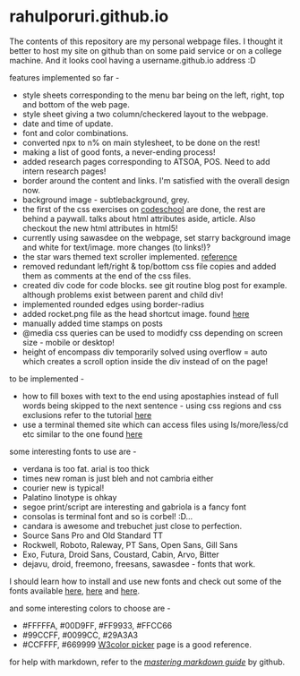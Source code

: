 rahulporuri.github.io
=====================
The contents of this repository are my personal webpage files. I thought it better to host my site on github than on some paid service or on a college machine. And it looks cool having a username.github.io address :D

features implemented so far - 
* style sheets corresponding to the menu bar being on the left, right, top and bottom of the web page.
* style sheet giving a two column/checkered layout to the webpage.
* date and time of update.
* font and color combinations.
* converted npx to n% on main stylesheet, to be done on the rest!
* making a list of good fonts, a never-ending process!
* added research pages corresponding to ATSOA, POS. Need to add intern research pages!
* border around the content and links.  I'm satisfied with the overall design now.
* background image - subtlebackground, grey.
* the first of the css exercises on [codeschool](http://www.codeschool.com/) are done, the rest are behind a paywall. talks about html attributes aside, article. Also checkout the new html attributes in html5!
* currently using sawasdee on the webpage, set starry background image and white for text/image. more changes (to links!)?
* the star wars themed text scroller implemented. [reference](http://www.sitepoint.com/css3-starwars-scrolling-text/)
* removed redundant left/right & top/bottom css file copies and added them as comments at the end of the css files.
* created div code for code blocks. see git routine blog post for example. although problems exist between parent and child div!
* implemented rounded edges using border-radius
* added rocket.png file as the head shortcut image. found [here](http://4vector.com/free-vector/rocket-clip-art-116937)
* manually added time stamps on posts
* @media css queries can be used to modidfy css depending on screen size - mobile or desktop!
* height of encompass div temporarily solved using overflow = auto which creates a scroll option inside the div instead of on the page!

to be implemented - 
* how to fill boxes with text to the end using apostaphies instead of full words being skipped to the next sentence - using css regions and css exclusions refer to the tutorial [here](http://www.html5rocks.com/en/tutorials/regions/adobe/)
* use a terminal themed site which can access files using ls/more/less/cd etc similar to the one found [here](http://try.github.com/)


some interesting fonts to use are - 
* verdana is too fat. arial is too thick
* times new roman is just bleh and not cambria either
* courier new is typical!
* Palatino linotype is ohkay
* segoe print/script are interesting and gabriola is a fancy font
* consolas is terminal font and so is corbel! :D...
* candara is awesome and trebuchet just close to perfection.
* Source Sans Pro and Old Standard TT
* Rockwell, Roboto, Raleway, PT Sans, Open Sans, Gill Sans
* Exo, Futura, Droid Sans, Coustard, Cabin, Arvo, Bitter
* dejavu, droid, freemono, freesans, sawasdee - fonts that work.

I should learn how to install and use new fonts and check out some of the fonts available [here](http://www.fontsquirrel.com/fonts/list/popular), [here](http://www.webdesignerdepot.com/2011/08/the-most-popular-fonts-used-by-designers/) and [here](http://platowebdesign.com/articles/fonts/). 

and some interesting colors to choose are - 
* #FFFFFA, #00D9FF, #FF9933, #FFCC66
* #99CCFF, #0099CC, #29A3A3
* #CCFFFF, #669999
[W3color picker](http://www.w3schools.com/html/html_colornames.asp) page is a good reference.

for help with markdown, refer to the [*mastering markdown guide*](https://guides.github.com/features/mastering-markdown/) by github.
